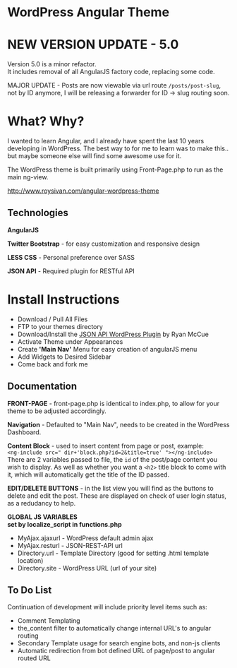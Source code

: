 WordPress Angular Theme
=======================

NEW VERSION UPDATE - 5.0
==========================

Version 5.0 is a minor refactor.  
It includes removal of all AngularJS factory code, replacing some code.
  
MAJOR UPDATE -
Posts are now viewable via url route `/posts/post-slug`, not by ID anymore, I will be releasing a forwarder for ID -> slug routing soon.  

What? Why?
==========
I wanted to learn Angular, and I already have spent the last 10 years developing in WordPress. The best way to for me to learn was to make this.. but maybe someone else will find some awesome use for it.

The WordPress theme is built primarily using Front-Page.php to run as the main ng-view.

http://www.roysivan.com/angular-wordpress-theme

Technologies
------------
**AngularJS**

**Twitter Bootstrap** - for easy customization and responsive design

**LESS CSS** - Personal preference over SASS

**JSON API** - Required plugin for RESTful API


Install Instructions
=====================
+ Download / Pull All Files
+ FTP to your themes directory
+ Download/Install the [JSON API WordPress Plugin](http://wordpress.org/plugins/json-rest-api/) by Ryan McCue
+ Activate Theme under Appearances
+ Create **'Main Nav'** Menu for easy creation of angularJS menu
+ Add Widgets to Desired Sidebar
+ Come back and fork me


Documentation
--------------  
  
**FRONT-PAGE** - front-page.php is identical to index.php, to allow for your theme to be adjusted accordingly. 

**Navigation** - Defaulted to "Main Nav", needs to be created in the WordPress Dashboard.  
  
**Content Block** - used to insert content from page or post, 
	example:  
	`<ng-include src=" dir+'block.php?id=2&title=true' "></ng-include>`  
There are 2 variables passed to file, the `id` of the post/page content you wish to display. 
As well as whether you want a `<h2>` title block to come with it, which will automatically get the title of the ID passed.

**EDIT/DELETE BUTTONS** - in the list view you will find as the buttons to delete and edit the post. These are displayed on check of user login status, as a redudancy to help.  
  
**GLOBAL JS VARIABLES**  
__set by localize_script in functions.php__  
+ MyAjax.ajaxurl - WordPress default admin ajax  
+ MyAjax.resturl - JSON-REST-API url  
+ Directory.url - Template Directory (good for setting .html template location)
+ Directory.site - WordPress URL (url of your site)


To Do List
-------------
Continuation of development will include priority level items such as:
+ Comment Templating
+ the_content filter to automatically change internal URL's to angular routing
+ Secondary Template usage for search engine bots, and non-js clients
+ Automatic redirection from bot defined URL of page/post to angular routed URL

